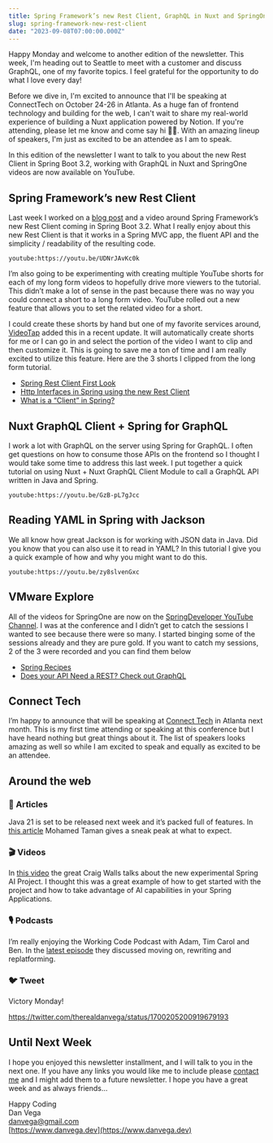 ```yaml
---
title: Spring Framework’s new Rest Client, GraphQL in Nuxt and SpringOne videos are now available
slug: spring-framework-new-rest-client
date: "2023-09-08T07:00:00.000Z"
---
```


Happy Monday and welcome to another edition of the newsletter. This week, I'm heading out to Seattle to meet with a customer and discuss GraphQL, one of my favorite topics. I feel grateful for the opportunity to do what I love every day!

Before we dive in, I'm excited to announce that I'll be speaking at ConnectTech on October 24-26 in Atlanta. As a huge fan of frontend technology and building for the web, I can't wait to share my real-world experience of building a Nuxt application powered by Notion. If you're attending, please let me know and come say hi 👋🏻. With an amazing lineup of speakers, I'm just as excited to be an attendee as I am to speak.

In this edition of the newsletter I want to talk to you about the new Rest Client in Spring Boot 3.2, working with GraphQL in Nuxt and SpringOne videos are now available on YouTube.

## Spring Framework’s new Rest Client

Last week I worked on a [blog post](https://www.danvega.dev/blog/2023/09/08/rest-client-first-look/) and a video around Spring Framework’s new Rest Client coming in Spring Boot 3.2. What I really enjoy about this new Rest Client is that it works in a Spring MVC app, the fluent API and the simplicity / readability of the resulting code.

`youtube:https://youtu.be/UDNrJAvKc0k`

I’m also going to be experimenting with creating multiple YouTube shorts for each of my long form videos to hopefully drive more viewers to the tutorial. This didn’t make a lot of sense in the past because there was no way you could connect a short to a long form video. YouTube rolled out a new feature that allows you to set the related video for a short.

I could create these shorts by hand but one of my favorite services around, [VideoTap](https://www.danvega.dev/blog/2023/03/31/videotap/) added this in a recent update. It will automatically create shorts for me or I can go in and select the portion of the video I want to clip and then customize it. This is going to save me a ton of time and I am really excited to utilize this feature. Here are the 3 shorts I clipped from the long form tutorial.

- [Spring Rest Client First Look](https://youtube.com/shorts/owD-bIeOYcY)
- [Http Interfaces in Spring using the new Rest Client](https://youtube.com/shorts/jgR9PxeY1mU)
- [What is a “Client” in Spring?](https://youtube.com/shorts/yBUskJd0Qww)

## Nuxt GraphQL Client + Spring for GraphQL

I work a lot with GraphQL on the server using Spring for GraphQL. I often get questions on how to consume those APIs on the frontend so I thought I would take some time to address this last week. I put together a quick tutorial on using Nuxt + Nuxt GraphQL Client Module to call a GraphQL API written in Java and Spring.

`youtube:https://youtu.be/GzB-pL7gJcc`

## Reading YAML in Spring with Jackson

We all know how great Jackson is for working with JSON data in Java. Did you know that you can also use it to read in YAML? In this tutorial I give you a quick example of how and why you might want to do this.

`youtube:https://youtu.be/zy8slvenGxc`

## VMware Explore

All of the videos for SpringOne are now on the [SpringDeveloper YouTube Channel](https://www.youtube.com/@SpringSourceDev/). I was at the conference and I didn’t get to catch the sessions I wanted to see because there were so many. I started binging some of the sessions already and they are pure gold. If you want to catch my sessions, 2 of the 3 were recorded and you can find them below

- [Spring Recipes](https://www.youtube.com/watch?v=8LCy662fIHA)
- [Does your API Need a REST? Check out GraphQL](https://www.youtube.com/watch?v=xprZxH8p0Pg)

## Connect Tech

I’m happy to announce that will be speaking at [Connect Tech](https://2023.connect.tech/) in Atlanta next month. This is my first time attending or speaking at this conference but I have heard nothing but great things about it. The list of speakers looks amazing as well so while I am excited to speak and equally as excited to be an attendee.

## Around the web

### 📝 Articles

Java 21 is set to be released next week and it’s packed full of features. In [this article](https://blogs.oracle.com/javamagazine/post/java-21-sneak-peek?source=:so:tw:or:awr:jav:::&SC=:so:tw:or:awr:jav:::&pcode=) Mohamed Taman gives a sneak peak at what to expect.

### 🎬 Videos

In [this video](https://www.youtube.com/watch?v=1g_wuincUdU) the great Craig Walls talks about the new experimental Spring AI Project. I thought this was a great example of how to get started with the project and how to take advantage of AI capabilities in your Spring Applications.

### 🎙 Podcasts

I’m really enjoying the Working Code Podcast with Adam, Tim Carol and Ben. In the [latest episode](https://workingcode.dev/episodes/143-moving-on-rewriting-replatforming/) they discussed moving on, rewriting and replatforming.

### 🐦 Tweet

Victory Monday!

https://twitter.com/therealdanvega/status/1700205200919679193

## Until Next Week

I hope you enjoyed this newsletter installment, and I will talk to you in the next one. If you have any links you would like me to include please [contact me](http://twitter.com/therealdanvega) and I might add them to a future newsletter. I hope you have a great week and as always friends...

Happy Coding<br/>
Dan Vega<br/>
danvega@gmail.com<br/>
[https://www.danvega.dev](https://www.danvega.dev)
